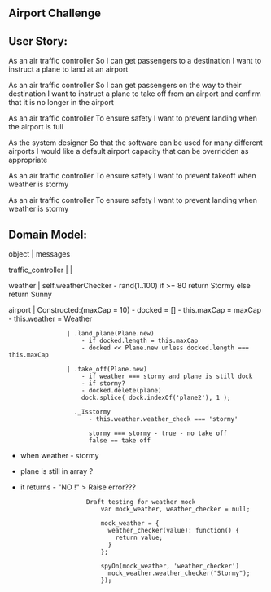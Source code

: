 ## Airport Challenge ##

User Story:
------

As an air traffic controller
So I can get passengers to a destination
I want to instruct a plane to land at an airport

As an air traffic controller
So I can get passengers on the way to their destination
I want to instruct a plane to take off from an airport and confirm that it is no longer in the airport

As an air traffic controller
To ensure safety
I want to prevent landing when the airport is full

As the system designer
So that the software can be used for many different airports
I would like a default airport capacity that can be overridden as appropriate

As an air traffic controller
To ensure safety
I want to prevent takeoff when weather is stormy

As an air traffic controller
To ensure safety
I want to prevent landing when weather is stormy


Domain Model:
----
object              | messages

traffic_controller  |
                    |

weather             | self.weatherChecker
                        - rand(1..100)
                          if >= 80 return Stormy
                          else return Sunny

airport             | Constructed:(maxCap = 10)
                        - docked = []
                        - this.maxCap = maxCap
                        - this.weather = Weather

                    | .land_plane(Plane.new)
                        - if docked.length = this.maxCap
                        - docked << Plane.new unless docked.length === this.maxCap

                    | .take_off(Plane.new)
                        - if weather === stormy and plane is still dock
                        - if stormy?
                        - docked.delete(plane)
                        dock.splice( dock.indexOf('plane2'), 1 );

                      ._Isstormy
                          - this.weather.weather_check === 'stormy'

                          stormy === stormy - true - no take off
                          false == take off 
                        

- when weather - stormy 
- plane is still in array ?
- it returns - "NO !" > Raise error???




                        Draft testing for weather mock
                            var mock_weather, weather_checker = null;

                            mock_weather = {
                              weather_checker(value): function() {
                                return value;
                              }
                            };

                            spyOn(mock_weather, 'weather_checker')
                              mock_weather.weather_checker("Stormy");
                            });  



